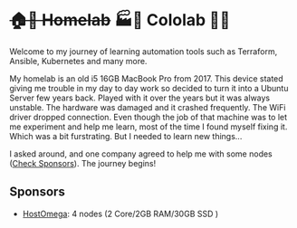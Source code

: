# ~~🏠💪 Homelab~~ 🏭🦾 Cololab 🥷🚀

Welcome to my journey of learning automation tools such as Terraform, Ansible, Kubernetes and many more.

My homelab is an old i5 16GB MacBook Pro from 2017. This device stated giving me trouble in my day to day work so decided to turn it into a Ubuntu Server few years back. Played with it over the years but it was always unstable. The hardware was damaged and it crashed frequently. The WiFi driver dropped connection. Even though the job of that machine was to let me experiment and help me learn, most of the time I found myself fixing it. Which was a bit furstrating. But I needed to learn new things...

I asked around, and one company agreed to help me with some nodes ([Check Sponsors](#sponsors)). The journey begins!

## Sponsors

- [HostOmega](https://hostomega.com): 4 nodes (2 Core/2GB RAM/30GB SSD )
